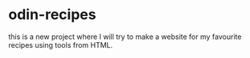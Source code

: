 # odin-recipes
this is a new project where I will try to make a website for my favourite recipes using tools from HTML.
